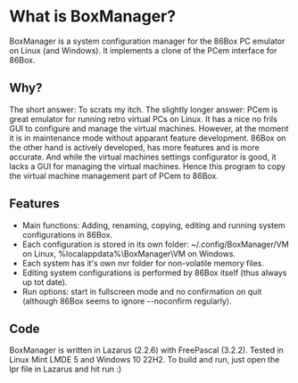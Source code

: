 What is BoxManager?
===================
BoxManager is a system configuration manager for the 86Box PC emulator on Linux (and Windows). It implements a clone of the PCem interface for 86Box.

Why?
----
The short answer: To scrats my itch. 
The slightly longer answer: PCem is great emulator for running retro virtual PCs on Linux. It has a nice no frils GUI to configure and manage the virtual machines. However, at the moment it is in maintenance mode without apparant feature development. 86Box on the other hand is actively developed, has more features and is more accurate. And while the virtual machines settings configurator is good, it lacks a GUI for managing the virtual machines. Hence this program to copy the virtual machine management part of PCem to 86Box.

Features
--------
- Main functions: Adding, renaming, copying, editing and running system configurations in 86Box.
- Each  configuration is stored in its own folder: ~/.config/BoxManager/VM on Linux, %localappdata%\BoxManager\VM on Windows.
- Each system has it's own nvr folder for non-volatile memory files.
- Editing system configurations is performed by 86Box itself (thus always up tot date).
- Run options: start in fullscreen mode and no confirmation on quit (although 86Box seems to ignore --noconfirm regularly).


Code
----
BoxManager is written in Lazarus (2.2.6) with FreePascal (3.2.2). Tested in Linux Mint LMDE 5 and Windows 10 22H2.
To build and run, just open the lpr file in Lazarus and hit run :)

  


